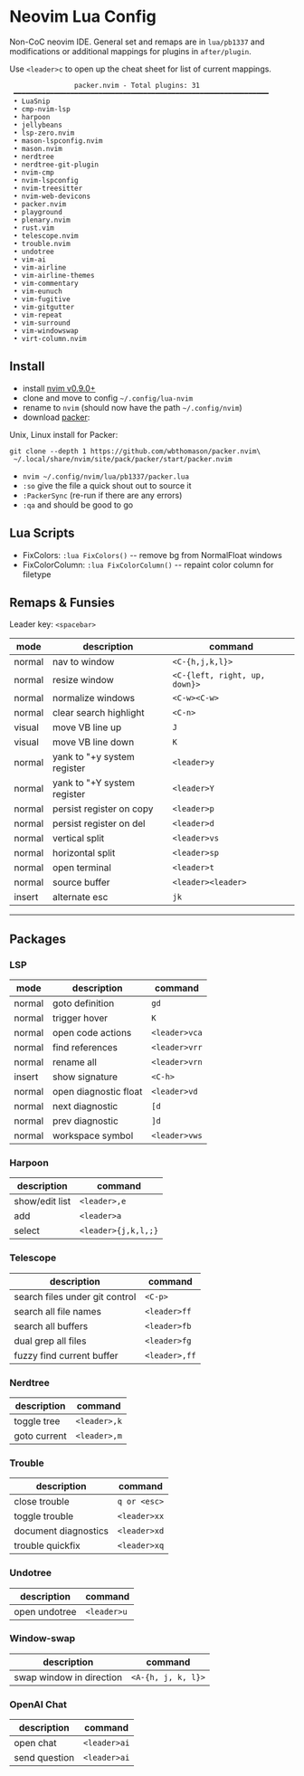 # Neovim Lua Config

Non-CoC neovim IDE. General set and remaps are in `lua/pb1337` and
modifications or additional mappings for plugins in `after/plugin`.

Use `<leader>c` to open up the cheat sheet for list of current mappings.

```
                packer.nvim - Total plugins: 31
 ━━━━━━━━━━━━━━━━━━━━━━━━━━━━━━━━━━━━━━━━━━━━━━━━━━━━━━━━━━━━━━━
 • LuaSnip
 • cmp-nvim-lsp
 • harpoon
 • jellybeans
 • lsp-zero.nvim
 • mason-lspconfig.nvim
 • mason.nvim
 • nerdtree
 • nerdtree-git-plugin
 • nvim-cmp
 • nvim-lspconfig
 • nvim-treesitter
 • nvim-web-devicons
 • packer.nvim
 • playground
 • plenary.nvim
 • rust.vim
 • telescope.nvim
 • trouble.nvim
 • undotree
 • vim-ai
 • vim-airline
 • vim-airline-themes
 • vim-commentary
 • vim-eunuch
 • vim-fugitive
 • vim-gitgutter
 • vim-repeat
 • vim-surround
 • vim-windowswap
 • virt-column.nvim
```

## Install

- install [nvim v0.9.0+](https://github.com/neovim/neovim/wiki/Installing-Neovim)
- clone and move to config `~/.config/lua-nvim`
- rename to `nvim` (should now have the path `~/.config/nvim`)
- download [packer](https://github.com/wbthomason/packer.nvim):

Unix, Linux install for Packer:
```
git clone --depth 1 https://github.com/wbthomason/packer.nvim\
 ~/.local/share/nvim/site/pack/packer/start/packer.nvim
```

- `nvim ~/.config/nvim/lua/pb1337/packer.lua`
- `:so` give the file a quick shout out to source it
- `:PackerSync` (re-run if there are any errors)
- `:qa` and should be good to go

## Lua Scripts

- FixColors: `:lua FixColors()` -- remove bg from NormalFloat windows
- FixColorColumn: `:lua FixColorColumn()` -- repaint color column for filetype

## Remaps & Funsies

Leader key: `<spacebar>`

| mode | description | command |
|------|-------------|---------|
|normal|nav to window|`<C-{h,j,k,l}>`|
|normal|resize window|`<C-{left, right, up, down}>`|
|normal|normalize windows| `<C-w><C-w>`|
|normal|clear search highlight|`<C-n>`|
|visual|move VB line up|`J`|
|visual|move VB line down|`K`|
|normal|yank to "+y system register|`<leader>y`|
|normal|yank to "+Y  system register|`<leader>Y`|
|normal|persist register on copy|`<leader>p`|
|normal|persist register on del|`<leader>d`|
|normal|vertical split|`<leader>vs`|
|normal|horizontal split|`<leader>sp`|
|normal|open terminal|`<leader>t`|
|normal|source buffer|`<leader><leader>`|
|insert|alternate esc|`jk`|

---

## Packages

### LSP

| mode | description | command |
|------|-------------|---------|
|normal| goto definition | `gd` |
|normal| trigger hover | `K` |
|normal| open code actions | `<leader>vca` |
|normal| find references | `<leader>vrr` |
|normal| rename all | `<leader>vrn` |
|insert| show signature | `<C-h>` |
|normal| open diagnostic float | `<leader>vd` |
|normal| next diagnostic | `[d` |
|normal| prev diagnostic | `]d` |
|normal| workspace symbol | `<leader>vws` |

### Harpoon

| description | command |
|-------------|---------|
|show/edit list|`<leader>,e`|
|add|`<leader>a`|
|select|`<leader>{j,k,l,;}`|

### Telescope

| description | command |
|-------------|---------|
|search files under git control|`<C-p>`|
|search all file names|`<leader>ff`|
|search all buffers|`<leader>fb`|
|dual grep all files|`<leader>fg`|
|fuzzy find current buffer|`<leader>,ff`|

### Nerdtree

| description | command |
|-------------|---------|
|toggle tree|`<leader>,k`|
|goto current|`<leader>,m`|

### Trouble

| description | command |
|-------------|---------|
|close trouble|`q or <esc>`|
|toggle trouble|`<leader>xx`|
|document diagnostics|`<leader>xd`|
|trouble quickfix|`<leader>xq`|

### Undotree

| description | command |
|-------------|---------|
|open undotree|`<leader>u`|

### Window-swap

| description | command |
|-------------|---------|
|swap window in direction|`<A-{h, j, k, l}>`|

### OpenAI Chat

| description | command |
|-------------|---------|
|open chat|`<leader>ai`|
|send question|`<leader>ai`|

